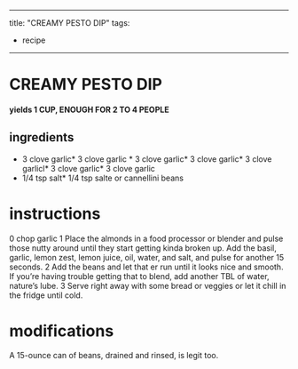 
	
---
title: "CREAMY PESTO DIP"
tags:
  - recipe
---
# CREAMY PESTO DIP
#### yields 1 CUP, ENOUGH FOR 2 TO 4 PEOPLE
## ingredients
* 3 clove garlic* 3 clove garlic * 3 clove garlic* 3 clove garlic* 3 clove garlicl* 3 clove garlic* 3 clove garlic
* 1/4 tsp salt* 1/4 tsp salte or cannellini beans


# instructions
0 chop garlic
1 Place the almonds in a food processor or blender and pulse those nutty   around until they start getting kinda broken up. Add the basil, garlic, lemon zest, lemon juice, oil, water, and salt, and pulse for another 15 seconds.
2 Add the beans and let that  er run until it looks nice and smooth. If you’re having trouble getting that    to blend, add another TBL of water, nature’s lube.
3 Serve right away with some bread or veggies or let it chill in the fridge until cold.

# modifications

A 15-ounce can of beans, drained and rinsed, is legit too.
	
	
